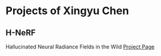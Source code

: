 # Projects of Xingyu Chen

## H-NeRF
Hallucinated Neural Radiance Fields in the Wild
[Project Page](https://rover-xingyu.github.io/)

